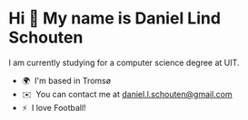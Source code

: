 Hi 👋 My name is Daniel Lind Schouten
=====================================

I am currently studying for a computer science degree at UIT.

*   🌍  I'm based in Tromsø
*   ✉️  You can contact me at [daniel.l.schouten@gmail.com](mailto:daniel.l.schouten@gmail.com)
*   ⚡  I love Football!

